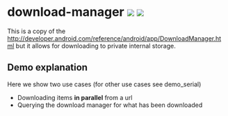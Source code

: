 # download-manager [![](https://ci.novoda.com/buildStatus/icon?job=download-manager)](https://ci.novoda.com/job/download-manager/lastBuild/console) [![](https://raw.githubusercontent.com/novoda/novoda/master/assets/btn_apache_lisence.png)](LICENSE.txt)

This is a copy of the http://developer.android.com/reference/android/app/DownloadManager.html but it allows for downloading to private internal storage.


## Demo explanation

Here we show two use cases (for other use cases see demo_serial)

   - Downloading items **in parallel** from a url
   - Querying the download manager for what has been downloaded
